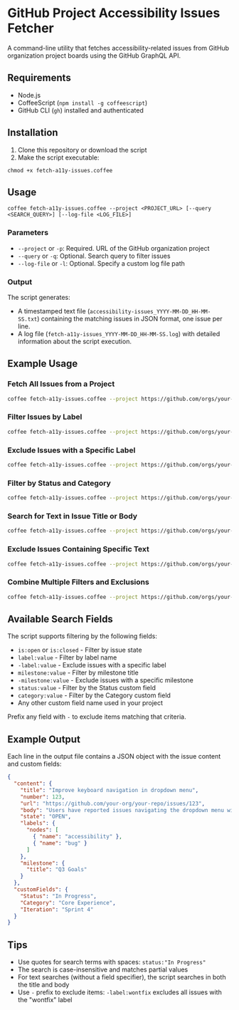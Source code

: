 # GitHub Project Accessibility Issues Fetcher

A command-line utility that fetches accessibility-related issues from GitHub organization project boards using the GitHub GraphQL API.

## Requirements

- Node.js
- CoffeeScript (`npm install -g coffeescript`)
- GitHub CLI (`gh`) installed and authenticated

## Installation

1. Clone this repository or download the script
2. Make the script executable:

```shell
chmod +x fetch-a11y-issues.coffee
```

## Usage

```shell
coffee fetch-a11y-issues.coffee --project <PROJECT_URL> [--query <SEARCH_QUERY>] [--log-file <LOG_FILE>]
```

### Parameters

- `--project` or `-p`: Required. URL of the GitHub organization project
- `--query` or `-q`: Optional. Search query to filter issues
- `--log-file` or `-l`: Optional. Specify a custom log file path

### Output

The script generates:

- A timestamped text file (`accessibility-issues_YYYY-MM-DD_HH-MM-SS.txt`) containing the matching issues in JSON format, one issue per line.
- A log file (`fetch-a11y-issues_YYYY-MM-DD_HH-MM-SS.log`) with detailed information about the script execution.

## Example Usage

### Fetch All Issues from a Project

```bash
coffee fetch-a11y-issues.coffee --project https://github.com/orgs/your-org/projects/123
```

### Filter Issues by Label

```bash
coffee fetch-a11y-issues.coffee --project https://github.com/orgs/your-org/projects/123 --query "label:accessibility"
```

### Exclude Issues with a Specific Label

```bash
coffee fetch-a11y-issues.coffee --project https://github.com/orgs/your-org/projects/123 --query "-label:wontfix"
```

### Filter by Status and Category

```bash
coffee fetch-a11y-issues.coffee --project https://github.com/orgs/your-org/projects/123 --query "status:\"In Progress\" category:\"Core Experience\""
```

### Search for Text in Issue Title or Body

```bash
coffee fetch-a11y-issues.coffee --project https://github.com/orgs/your-org/projects/123 --query "screen reader"
```

### Exclude Issues Containing Specific Text

```bash
coffee fetch-a11y-issues.coffee --project https://github.com/orgs/your-org/projects/123 --query "-flaky"
```

### Combine Multiple Filters and Exclusions

```bash
coffee fetch-a11y-issues.coffee --project https://github.com/orgs/your-org/projects/123 --query "label:bug -label:wontfix is:open milestone:\"Q3 2023\""
```

## Available Search Fields

The script supports filtering by the following fields:

- `is:open` or `is:closed` - Filter by issue state
- `label:value` - Filter by label name
- `-label:value` - Exclude issues with a specific label
- `milestone:value` - Filter by milestone title
- `-milestone:value` - Exclude issues with a specific milestone
- `status:value` - Filter by the Status custom field
- `category:value` - Filter by the Category custom field
- Any other custom field name used in your project

Prefix any field with `-` to exclude items matching that criteria.

## Example Output

Each line in the output file contains a JSON object with the issue content and custom fields:

```json
{
  "content": {
    "title": "Improve keyboard navigation in dropdown menu",
    "number": 123,
    "url": "https://github.com/your-org/your-repo/issues/123",
    "body": "Users have reported issues navigating the dropdown menu with keyboard...",
    "state": "OPEN",
    "labels": {
      "nodes": [
        { "name": "accessibility" },
        { "name": "bug" }
      ]
    },
    "milestone": {
      "title": "Q3 Goals"
    }
  },
  "customFields": {
    "Status": "In Progress",
    "Category": "Core Experience",
    "Iteration": "Sprint 4"
  }
}
```

## Tips

- Use quotes for search terms with spaces: `status:"In Progress"`
- The search is case-insensitive and matches partial values
- For text searches (without a field specifier), the script searches in both the title and body
- Use `-` prefix to exclude items: `-label:wontfix` excludes all issues with the "wontfix" label
